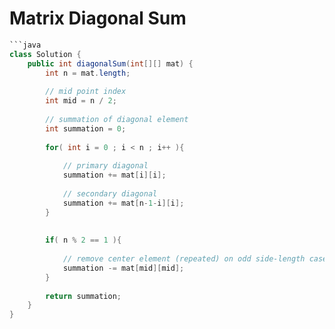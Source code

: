 # Matrix Diagonal Sum
```java
```java
class Solution {
    public int diagonalSum(int[][] mat) {
        int n = mat.length;
        
        // mid point index
        int mid = n / 2;
        
        // summation of diagonal element
        int summation = 0;
        
        for( int i = 0 ; i < n ; i++ ){
            
            // primary diagonal
            summation += mat[i][i];
            
            // secondary diagonal
            summation += mat[n-1-i][i];
        }
        
        
        if( n % 2 == 1 ){
            
            // remove center element (repeated) on odd side-length case
            summation -= mat[mid][mid];
        }
        
        return summation;
    }
}
```
```